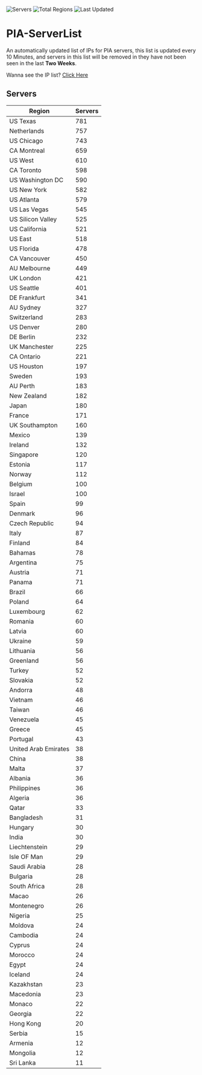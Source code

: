 ![Servers](https://img.shields.io/badge/Servers-16,685-darkgreen)
![Total Regions](https://img.shields.io/badge/Total_Regions-97-darkgreen)
![Last Updated](https://img.shields.io/badge/Last_Updated-August_30_2024_08:10_EDT-darkgreen)

# PIA-ServerList
An automatically updated list of IPs for PIA servers, this list is updated every 10 Minutes, and servers in this list will be removed in they have not been seen in the last **Two Weeks**.

Wanna see the IP list? [Click Here](./servers.json)

## Servers
| Region               | Servers |
|----------------------|---------|
| US Texas | 781 |
| Netherlands | 757 |
| US Chicago | 743 |
| CA Montreal | 659 |
| US West | 610 |
| CA Toronto | 598 |
| US Washington DC | 590 |
| US New York | 582 |
| US Atlanta | 579 |
| US Las Vegas | 545 |
| US Silicon Valley | 525 |
| US California | 521 |
| US East | 518 |
| US Florida | 478 |
| CA Vancouver | 450 |
| AU Melbourne | 449 |
| UK London | 421 |
| US Seattle | 401 |
| DE Frankfurt | 341 |
| AU Sydney | 327 |
| Switzerland | 283 |
| US Denver | 280 |
| DE Berlin | 232 |
| UK Manchester | 225 |
| CA Ontario | 221 |
| US Houston | 197 |
| Sweden | 193 |
| AU Perth | 183 |
| New Zealand | 182 |
| Japan | 180 |
| France | 171 |
| UK Southampton | 160 |
| Mexico | 139 |
| Ireland | 132 |
| Singapore | 120 |
| Estonia | 117 |
| Norway | 112 |
| Belgium | 100 |
| Israel | 100 |
| Spain | 99 |
| Denmark | 96 |
| Czech Republic | 94 |
| Italy | 87 |
| Finland | 84 |
| Bahamas | 78 |
| Argentina | 75 |
| Austria | 71 |
| Panama | 71 |
| Brazil | 66 |
| Poland | 64 |
| Luxembourg | 62 |
| Romania | 60 |
| Latvia | 60 |
| Ukraine | 59 |
| Lithuania | 56 |
| Greenland | 56 |
| Turkey | 52 |
| Slovakia | 52 |
| Andorra | 48 |
| Vietnam | 46 |
| Taiwan | 46 |
| Venezuela | 45 |
| Greece | 45 |
| Portugal | 43 |
| United Arab Emirates | 38 |
| China | 38 |
| Malta | 37 |
| Albania | 36 |
| Philippines | 36 |
| Algeria | 36 |
| Qatar | 33 |
| Bangladesh | 31 |
| Hungary | 30 |
| India | 30 |
| Liechtenstein | 29 |
| Isle OF Man | 29 |
| Saudi Arabia | 28 |
| Bulgaria | 28 |
| South Africa | 28 |
| Macao | 26 |
| Montenegro | 26 |
| Nigeria | 25 |
| Moldova | 24 |
| Cambodia | 24 |
| Cyprus | 24 |
| Morocco | 24 |
| Egypt | 24 |
| Iceland | 24 |
| Kazakhstan | 23 |
| Macedonia | 23 |
| Monaco | 22 |
| Georgia | 22 |
| Hong Kong | 20 |
| Serbia | 15 |
| Armenia | 12 |
| Mongolia | 12 |
| Sri Lanka | 11 |
